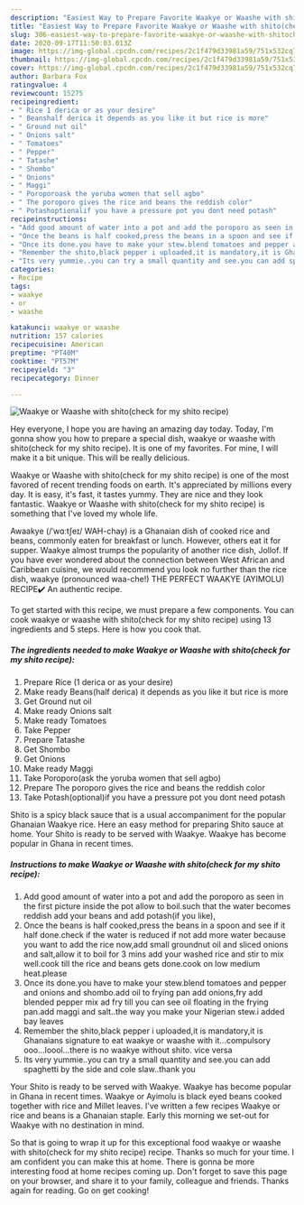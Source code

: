 ```yaml
---
description: "Easiest Way to Prepare Favorite Waakye or Waashe with shito(check for my shito recipe)"
title: "Easiest Way to Prepare Favorite Waakye or Waashe with shito(check for my shito recipe)"
slug: 306-easiest-way-to-prepare-favorite-waakye-or-waashe-with-shitocheck-for-my-shito-recipe
date: 2020-09-17T11:50:03.013Z
image: https://img-global.cpcdn.com/recipes/2c1f479d33981a59/751x532cq70/waakye-or-waashe-with-shitocheck-for-my-shito-recipe-recipe-main-photo.jpg
thumbnail: https://img-global.cpcdn.com/recipes/2c1f479d33981a59/751x532cq70/waakye-or-waashe-with-shitocheck-for-my-shito-recipe-recipe-main-photo.jpg
cover: https://img-global.cpcdn.com/recipes/2c1f479d33981a59/751x532cq70/waakye-or-waashe-with-shitocheck-for-my-shito-recipe-recipe-main-photo.jpg
author: Barbara Fox
ratingvalue: 4
reviewcount: 15275
recipeingredient:
- " Rice 1 derica or as your desire"
- " Beanshalf derica it depends as you like it but rice is more"
- " Ground nut oil"
- " Onions salt"
- " Tomatoes"
- " Pepper"
- " Tatashe"
- " Shombo"
- " Onions"
- " Maggi"
- " Poroporoask the yoruba women that sell agbo"
- " The poroporo gives the rice and beans the reddish color"
- " Potashoptionalif you have a pressure pot you dont need potash"
recipeinstructions:
- "Add good amount of water into a pot and add the poroporo as seen in the first picture inside the pot allow to boil.such that the water becomes reddish add your beans and add potash(if you like),"
- "Once the beans is half cooked,press the beans in a spoon and see if it half done.check if the water is reduced if not add more water because you want to add the rice now,add small groundnut oil and sliced onions and salt,allow it to boil for 3 mins add your washed rice and stir to mix well.cook till the rice and beans gets done.cook on low medium heat.please"
- "Once its done.you have to make your stew.blend tomatoes and pepper and onions and shombo.add oil to frying pan add onions,fry add blended pepper mix ad fry till you can see oil floating in the frying pan.add maggi and salt..the way you make your Nigerian stew.i added bay leaves"
- "Remember the shito,black pepper i uploaded,it is mandatory,it is Ghanaians signature to eat waakye or waashe with it...compulsory ooo...loool...there is no waakye without shito. vice versa"
- "Its very yummie..you can try a small quantity and see.you can add spaghetti by the side and cole slaw..thank you"
categories:
- Recipe
tags:
- waakye
- or
- waashe

katakunci: waakye or waashe 
nutrition: 157 calories
recipecuisine: American
preptime: "PT40M"
cooktime: "PT57M"
recipeyield: "3"
recipecategory: Dinner

---
```



![Waakye or Waashe with shito(check for my shito recipe)](https://img-global.cpcdn.com/recipes/2c1f479d33981a59/751x532cq70/waakye-or-waashe-with-shitocheck-for-my-shito-recipe-recipe-main-photo.jpg)

Hey everyone, I hope you are having an amazing day today. Today, I'm gonna show you how to prepare a special dish, waakye or waashe with shito(check for my shito recipe). It is one of my favorites. For mine, I will make it a bit unique. This will be really delicious.

Waakye or Waashe with shito(check for my shito recipe) is one of the most favored of recent trending foods on earth. It's appreciated by millions every day. It is easy, it's fast, it tastes yummy. They are nice and they look fantastic. Waakye or Waashe with shito(check for my shito recipe) is something that I've loved my whole life.

Awaakye (/ˈwɑːtʃeɪ/ WAH-chay) is a Ghanaian dish of cooked rice and beans, commonly eaten for breakfast or lunch. However, others eat it for supper. Waakye almost trumps the popularity of another rice dish, Jollof. If you have ever wondered about the connection between West African and Caribbean cuisine, we would recommend you look no further than the rice dish, waakye (pronounced waa-che!) THE PERFECT WAAKYE (AYIMOLU) RECIPE✔️ An authentic recipe.


To get started with this recipe, we must prepare a few components. You can cook waakye or waashe with shito(check for my shito recipe) using 13 ingredients and 5 steps. Here is how you cook that.

<!--inarticleads1-->

##### The ingredients needed to make Waakye or Waashe with shito(check for my shito recipe):

1. Prepare  Rice (1 derica or as your desire)
1. Make ready  Beans(half derica) it depends as you like it but rice is more
1. Get  Ground nut oil
1. Make ready  Onions salt
1. Make ready  Tomatoes
1. Take  Pepper
1. Prepare  Tatashe
1. Get  Shombo
1. Get  Onions
1. Make ready  Maggi
1. Take  Poroporo(ask the yoruba women that sell agbo)
1. Prepare  The poroporo gives the rice and beans the reddish color
1. Take  Potash(optional)if you have a pressure pot you dont need potash


Shito is a spicy black sauce that is a usual accompaniment for the popular Ghanaian Waakye rice. Here an easy method for preparing Shito sauce at home. Your Shito is ready to be served with Waakye. Waakye has become popular in Ghana in recent times. 

<!--inarticleads2-->

##### Instructions to make Waakye or Waashe with shito(check for my shito recipe):

1. Add good amount of water into a pot and add the poroporo as seen in the first picture inside the pot allow to boil.such that the water becomes reddish add your beans and add potash(if you like),
1. Once the beans is half cooked,press the beans in a spoon and see if it half done.check if the water is reduced if not add more water because you want to add the rice now,add small groundnut oil and sliced onions and salt,allow it to boil for 3 mins add your washed rice and stir to mix well.cook till the rice and beans gets done.cook on low medium heat.please
1. Once its done.you have to make your stew.blend tomatoes and pepper and onions and shombo.add oil to frying pan add onions,fry add blended pepper mix ad fry till you can see oil floating in the frying pan.add maggi and salt..the way you make your Nigerian stew.i added bay leaves
1. Remember the shito,black pepper i uploaded,it is mandatory,it is Ghanaians signature to eat waakye or waashe with it...compulsory ooo...loool...there is no waakye without shito. vice versa
1. Its very yummie..you can try a small quantity and see.you can add spaghetti by the side and cole slaw..thank you


Your Shito is ready to be served with Waakye. Waakye has become popular in Ghana in recent times. Waakye or Ayimolu is black eyed beans cooked together with rice and Millet leaves. I&#39;ve written a few recipes Waakye or rice and beans is a Ghanaian staple. Early this morning we set-out for Waakye with no destination in mind. 

So that is going to wrap it up for this exceptional food waakye or waashe with shito(check for my shito recipe) recipe. Thanks so much for your time. I am confident you can make this at home. There is gonna be more interesting food at home recipes coming up. Don't forget to save this page on your browser, and share it to your family, colleague and friends. Thanks again for reading. Go on get cooking!
